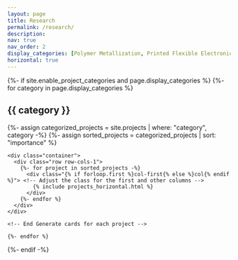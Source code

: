 ```yaml
---
layout: page
title: Research
permalink: /research/
description: 
nav: true
nav_order: 2
display_categories: [Polymer Metallization, Printed Flexible Electronics, Energy Devices, Spray Modeling, Deneme]
horizontal: true
---
```


<style>
  /* Custom CSS to adjust the width of the first column */
  .col-first {
    width: 10%; /* Width for the first column */
    height: 100px; /* Height for the first column */
  }

  /* CSS for other columns (optional) */
  .col {
    width: 40%; /* Width for other columns */
    height: 100px; /* Height for other columns */
  }
</style>

<!-- pages/projects.md -->
<div class="projects">
  {%- if site.enable_project_categories and page.display_categories %}
    <!-- Display categorized projects -->
    {%- for category in page.display_categories %}
    <h2 class="category">{{ category }}</h2>
    {%- assign categorized_projects = site.projects | where: "category", category -%}
    {%- assign sorted_projects = categorized_projects | sort: "importance" %}
    <!-- Generate cards for each project -->
    
    <div class="container">
      <div class="row row-cols-1">    
        {%- for project in sorted_projects -%}
          <div class="{% if forloop.first %}col-first{% else %}col{% endif %}"> <!-- Adjust the class for the first and other columns -->
            {% include projects_horizontal.html %}
          </div>
        {%- endfor %}
      </div>
    </div>
    
    <!-- End Generate cards for each project -->
    
    {%- endfor %}
  {%- endif -%}
</div>